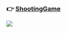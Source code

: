 ### 👉 [ShootingGame](/shootingGame)

![](https://blog.kakaocdn.net/dn/uP66c/btrWKbkE6mw/Ry9h6OERD338cgmVQwCAak/img.gif)
